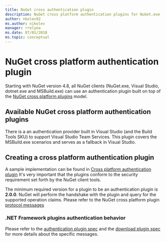 ```yaml
---
title: NuGet cross authentication plugin
description: NuGet cross platform authentication plugins for NuGet.exe, dotnet.exe, msbuild.exe and Visual Studio
author: nkolev92
ms.author: nikolev
manager: rrelyea
ms.date: 07/01/2018
ms.topic: conceptual
---
```


# NuGet cross platform authentication plugin

Starting with NuGet version 4.8, all NuGet clients (NuGet.exe, Visual Studio, dotnet.exe and MSBuild.exe) can use an authentication plugin built on top of the [NuGet cross platform plugins](NuGet-Cross-Platform-Plugins.md) model.

## Available NuGet cross platform authentication plugins

There is a an authentication provider built in Visual Studio (and the Build Tools SKU) to support Visual Studio Team Services.
This plugin covers the MSBuild.exe scenarios and serves as a fallback in Visual Studio.

## Creating a cross platform authentication plugin

A sample implementation can be found in [Cross platform authentication plugin](https://github.com/NuGet/Samples/tree/master/CrossPlatformCredentialProviderTBD)
It's very important that the plugins conform to the security requirement set forth by the NuGet client tools.

The minimum required version for a plugin to be an authentication plugin is **2.0.0**.
NuGet will perform the handshake with the plugin and query for the supported operation claims.
Please refer to the NuGet cross platform plugin [protocol messages](NuGet-Cross-Platform-Plugins.md#protocol-messages)

### .NET Framework plugins authentication behavior

Please refer to the [authentication plugin spec](https://github.com/NuGet/Home/wiki/NuGet-cross-plat-authentication-plugin) and the [download plugin spec](https://github.com/NuGet/Home/wiki/NuGet-Package-Download-Plugin) for more details about the specific messages. 